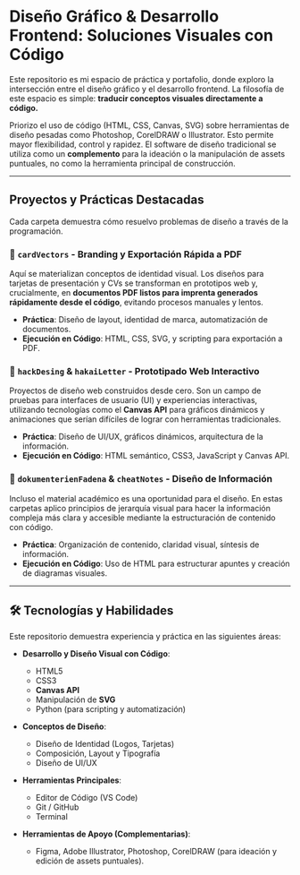 # Diseño Gráfico & Desarrollo Frontend: Soluciones Visuales con Código

Este repositorio es mi espacio de práctica y portafolio, donde exploro la intersección entre el diseño gráfico y el desarrollo frontend. La filosofía de este espacio es simple: **traducir conceptos visuales directamente a código.**

Priorizo el uso de código (HTML, CSS, Canvas, SVG) sobre herramientas de diseño pesadas como Photoshop, CorelDRAW o Illustrator. Esto permite mayor flexibilidad, control y rapidez. El software de diseño tradicional se utiliza como un **complemento** para la ideación o la manipulación de assets puntuales, no como la herramienta principal de construcción.

---

## Proyectos y Prácticas Destacadas

Cada carpeta demuestra cómo resuelvo problemas de diseño a través de la programación.

### 📂 `cardVectors` - Branding y Exportación Rápida a PDF
Aquí se materializan conceptos de identidad visual. Los diseños para tarjetas de presentación y CVs se transforman en prototipos web y, crucialmente, en **documentos PDF listos para imprenta generados rápidamente desde el código**, evitando procesos manuales y lentos.
- **Práctica**: Diseño de layout, identidad de marca, automatización de documentos.
- **Ejecución en Código**: HTML, CSS, SVG, y scripting para exportación a PDF.

### 📂 `hackDesing` & `hakaiLetter` - Prototipado Web Interactivo
Proyectos de diseño web construidos desde cero. Son un campo de pruebas para interfaces de usuario (UI) y experiencias interactivas, utilizando tecnologías como el **Canvas API** para gráficos dinámicos y animaciones que serían difíciles de lograr con herramientas tradicionales.
- **Práctica**: Diseño de UI/UX, gráficos dinámicos, arquitectura de la información.
- **Ejecución en Código**: HTML semántico, CSS3, JavaScript y Canvas API.

### 📂 `dokumenterienFadena` & `cheatNotes` - Diseño de Información
Incluso el material académico es una oportunidad para el diseño. En estas carpetas aplico principios de jerarquía visual para hacer la información compleja más clara y accesible mediante la estructuración de contenido con código.
- **Práctica**: Organización de contenido, claridad visual, síntesis de información.
- **Ejecución en Código**: Uso de HTML para estructurar apuntes y creación de diagramas visuales.

---

## 🛠️ Tecnologías y Habilidades

Este repositorio demuestra experiencia y práctica en las siguientes áreas:

- **Desarrollo y Diseño Visual con Código**:
  - HTML5
  - CSS3
  - **Canvas API**
  - Manipulación de **SVG**
  - Python (para scripting y automatización)

- **Conceptos de Diseño**:
  - Diseño de Identidad (Logos, Tarjetas)
  - Composición, Layout y Tipografía
  - Diseño de UI/UX

- **Herramientas Principales**:
  - Editor de Código (VS Code)
  - Git / GitHub
  - Terminal

- **Herramientas de Apoyo (Complementarias)**:
  - Figma, Adobe Illustrator, Photoshop, CorelDRAW (para ideación y edición de assets puntuales).
